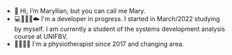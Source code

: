 - 👋 Hi, I’m Maryllian, but you can call me Mary.
- 💻👩🏾‍💻☁️ I'm a developer in progress. I started in March/2022 studying by myself.
I am currently a student of the systems development analysis course at UNIFBV.
- 👩🏽‍⚕️🔎 I'm a physiotherapist since 2017 and changing area.




<!---
albvieiraa/albvieiraa is a ✨ special ✨ repository because its `README.md` (this file) appears on your GitHub profile.
You can click the Preview link to take a look at your changes.
--->
